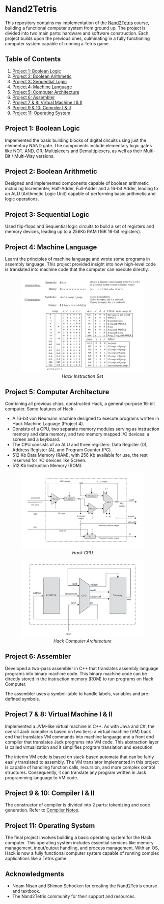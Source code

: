 # Nand2Tetris

This repository contains my implementation of the [Nand2Tetris](https://mitpress.mit.edu/9780262140874/) course, building a functional computer system from ground up. The project is divided into two main parts: hardware and software construction. Each project builds upon the previous ones, culminating in a fully functioning computer system capable of running a Tetris game.

## Table of Contents

1. [Project 1: Boolean Logic](#project-1-boolean-logic)
2. [Project 2: Boolean Arithmetic](#project-2-boolean-arithmetic)
3. [Project 3: Sequential Logic](#project-3-sequential-logic)
4. [Project 4: Machine Language](#project-4-machine-language)
5. [Project 5: Computer Architecture](#project-5-computer-architecture)
6. [Project 6: Assembler](#project-6-assembler)
7. [Project 7 & 8: Virtual Machine I & II](#project-7--8-virtual-machine-i--ii)
9. [Project 9 & 10: Compiler I & II](#project-9--10-compiler-i--ii)
11. [Project 11: Operating System](#project-11-operating-system)

## Project 1: Boolean Logic

Implemented the basic building blocks of digital circuits using just the elementary NAND gate. The components include elementary logic gates like NOT, AND, OR, Multiplexers and Demultiplexers, as well as their Multi-Bit / Multi-Way versions.

## Project 2: Boolean Arithmetic

Designed and implemented components capable of boolean arithmetic including Incrementer, Half-Adder, Full-Adder and a 16-bit Adder, leading to an ALU (Arithmetic Logic Unit) capable of performing basic arithmetic and logic operations.

## Project 3: Sequential Logic

Used flip-flops and Sequential logic circuits to build a set of registers and memory devices, leading up to a 256Kb RAM (16K 16-bit registers).

## Project 4: Machine Language

Learnt the principles of machine language and wrote some programs in assembly language. This project provided insight into how high-level code is translated into machine code that the computer can execute directly.

<p align="center">
  <img src="./assets/InstructionSet.png" alt="Hack Instruction Set" width=80%>
  <br>
  <em>Hack Instruction Set</em>
</p>

## Project 5: Computer Architecture

Combining all previous chips, constructed Hack, a general-purpose 16-bit computer. Some features of Hack - 

- A 16-bit von Neumann machine designed to execute programs written in Hack Machine Laguage (Project 4).
- Consists of a CPU, two separate memory modules serving as instruction memory and data memory, and two memory mapped I/O devices: a screen and a keyboard.
- The CPU consists of an ALU and three registers: Data Register (D), Address Register (A), and Program Counter (PC).
- 512 Kb Data Memory (RAM), with 256 Kb available for use, the rest reserved for I/O devices like Screen.
- 512 Kb Instruction Memory (ROM).

<p align="center">
  <img src="./assets/CPU.png" alt="CPU" width=80%>
  <br>
  <em>Hack CPU</em>
</p>

<p align="center">
  <img src="./assets/ComputerArchitecture.png" alt="ComputerArchitecture" width=80%>
  <br>
  <em>Hack Computer Architecture</em>
</p>

## Project 6: Assembler

Developed a two-pass assembler in C++ that translates assembly language programs into binary machine code. This binary machine code can be directly stored in the instruction memory (ROM) to run programs on Hack Computer. 

The assembler uses a symbol-table to handle labels, variables and pre-defined symbols.

## Project 7 & 8: Virtual Machine I & II

Implemented a JVM-like virtual machine in C++. As with Java and C#, the overall Jack compiler is based on two tiers: a virtual machine (VM) back end that translates VM commands into machine language and a front end compiler that translates Jack programs into VM code. This abstraction layer is called virtualization and it simplifies program translation and execution.

The interim VM code is based on stack-based automata that can be fairly easily translated to assembly. The VM translator implemented in this project is capable of handling function calls, recursion, and more complex control structures. Consequently, it can translate any program written in Jack programming language to VM code.

## Project 9 & 10: Compiler I & II

The constructor of compiler is divided into 2 parts: tokenizing and code generation. Refer to [Compiler Notes](./compiler/README.md).

## Project 11: Operating System

The final project involves building a basic operating system for the Hack computer. This operating system includes essential services like memory management, input/output handling, and process management. With an OS, Hack is now a fully functional computer system capable of running complex applications like a Tetris game.

## Acknowledgments

- Noam Nisan and Shimon Schocken for creating the Nand2Tetris course and textbook.
- The Nand2Tetris community for their support and resources.
